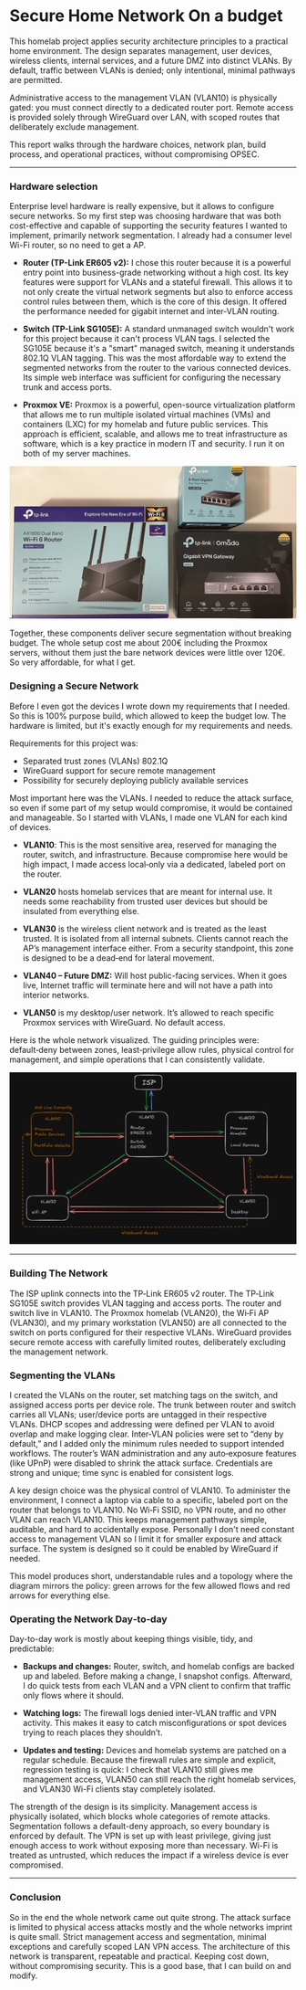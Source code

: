 <!--- metadata
id: 006
title: Secure Home Network On a Budget
subtitle: Homelab Project
date: 6.10.2025
url: projects/project.html?project=Secure_Network
image: /assets/projects/Secure_Network/chart.webp
imageAlt: Secure Home Network hardware
summary: This homelab project demonstrates how I build a secure, segmented home network using affordable hardware and security architecture principles. It covers hardware selection, VLAN design, build process, and operational practices for strong isolation and minimal attack surface.
tags: ["Network", "Security", "VLAN", "WireGuard", "Homelab"]
creators: Robin Niinemets
duration: 1.5 weeks
tools: ["TP-Link ER605", "TP-Link SG105E", "Proxmox", "WireGuard"]
--->  

# Secure Home Network On a budget

This homelab project applies security architecture principles to a practical home environment. The design separates management, user devices, wireless clients, internal services, and a future DMZ into distinct VLANs. By default, traffic between VLANs is denied; only intentional, minimal pathways are permitted.

Administrative access to the management VLAN (VLAN10) is physically gated: you must connect directly to a dedicated router port. Remote access is provided solely through WireGuard over LAN, with scoped routes that deliberately exclude management.

This report walks through the hardware choices, network plan, build process, and operational practices, without compromising OPSEC.

---

### Hardware selection

Enterprise level hardware is really expensive, but it allows to configure secure networks. So my first step was choosing hardware that was both cost-effective and capable of supporting the security features I wanted to implement, primarily network segmentation. I already had a consumer level Wi-Fi router, so no need to get a AP.

- **Router (TP-Link ER605 v2):** I chose this router because it is a powerful entry point into business-grade networking without a high cost. Its key features were support for VLANs and a stateful firewall. This allows it to not only create the virtual network segments but also to enforce access control rules between them, which is the core of this design. It offered the performance needed for gigabit internet and inter-VLAN routing.

- **Switch (TP-Link SG105E):**  A standard unmanaged switch wouldn't work for this project because it can't process VLAN tags. I selected the SG105E because it's a "smart" managed switch, meaning it understands 802.1Q VLAN tagging. This was the most affordable way to extend the segmented networks from the router to the various connected devices. Its simple web interface was sufficient for configuring the necessary trunk and access ports.

- **Proxmox VE:** Proxmox is a powerful, open-source virtualization platform that allows me to run multiple isolated virtual machines (VMs) and containers (LXC) for my homelab and future public services. This approach is efficient, scalable, and allows me to treat infrastructure as software, which is a key practice in modern IT and security. I run it on both of my server machines.

![Image of the hardware of the setup.](/assets/projects/Secure_Network/hardware.webp)

Together, these components deliver secure segmentation without breaking budget. The whole setup cost me about 200€ including the Proxmox servers, without them just the bare network devices were little over 120€. So very affordable, for what I get.

### Designing a Secure Network

Before I even got the devices I wrote down my requirements that I needed. So this is 100% purpose build, which allowed to keep the budget low. The hardware is limited, but it's exactly enough for my requirements and needs.

Requirements for this project was:

- Separated trust zones (VLANs) 802.1Q
- WireGuard support for secure remote management
- Possibility for securely deploying publicly available services

Most important here was the VLANs. I needed to reduce the attack surface, so even if some part of my setup would compromise, it would be contained and manageable. So I started with VLANs, I made one VLAN for each kind of devices.

- **VLAN10**: This is the most sensitive area, reserved for managing the router, switch, and infrastructure. Because compromise here would be high impact, I made access local‑only via a dedicated, labeled port on the router.

- **VLAN20** hosts homelab services that are meant for internal use. It needs some reachability from trusted user devices but should be insulated from everything else.

- **VLAN30** is the wireless client network and is treated as the least trusted. It is isolated from all internal subnets. Clients cannot reach the AP’s management interface either. From a security standpoint, this zone is designed to be a dead‑end for lateral movement.

- **VLAN40 – Future DMZ:** Will host public-facing services. When it goes live, Internet traffic will terminate here and will not have a path into interior networks.

- **VLAN50** is my desktop/user network. It’s allowed to reach specific Proxmox services with WireGuard. No default access.

Here is the whole network visualized. The guiding principles were: default‑deny between zones, least‑privilege allow rules, physical control for management, and simple operations that I can consistently validate.

![Chart of the whole network topology](/assets/projects/Secure_Network/chart.webp)

---

### Building The Network

The ISP uplink connects into the TP‑Link ER605 v2 router. The TP‑Link SG105E switch provides VLAN tagging and access ports. The router and switch live in VLAN10. The Proxmox homelab (VLAN20), the Wi‑Fi AP (VLAN30), and my primary workstation (VLAN50) are all connected to the switch on ports configured for their respective VLANs. WireGuard provides secure remote access with carefully limited routes, deliberately excluding the management network.

### Segmenting the VLANs

I created the VLANs on the router, set matching tags on the switch, and assigned access ports per device role. The trunk between router and switch carries all VLANs; user/device ports are untagged in their respective VLANs. DHCP scopes and addressing were defined per VLAN to avoid overlap and make logging clear. Inter‑VLAN policies were set to “deny by default,” and I added only the minimum rules needed to support intended workflows. The router’s WAN administration and any auto‑exposure features (like UPnP) were disabled to shrink the attack surface. Credentials are strong and unique; time sync is enabled for consistent logs.

A key design choice was the physical control of VLAN10. To administer the environment, I connect a laptop via cable to a specific, labeled port on the router that belongs to VLAN10. No Wi‑Fi SSID, no VPN route, and no other VLAN can reach VLAN10. This keeps management pathways simple, auditable, and hard to accidentally expose. Personally I don't need constant access to management VLAN so I limit it for smaller exposure and attack surface. The system is designed so it could be enabled by WireGuard if needed.

This model produces short, understandable rules and a topology where the diagram mirrors the policy: green arrows for the few allowed flows and red arrows for everything else.

### Operating the Network Day‑to‑day

Day-to-day work is mostly about keeping things visible, tidy, and predictable:

- **Backups and changes:** Router, switch, and homelab configs are backed up and labeled. Before making a change, I snapshot configs. Afterward, I do quick tests from each VLAN and a VPN client to confirm that traffic only flows where it should.

- **Watching logs:** The firewall logs denied inter-VLAN traffic and VPN activity. This makes it easy to catch misconfigurations or spot devices trying to reach places they shouldn’t.

- **Updates and testing:** Devices and homelab systems are patched on a regular schedule. Because the firewall rules are simple and explicit, regression testing is quick: I check that VLAN10 still gives me management access, VLAN50 can still reach the right homelab services, and VLAN30 Wi-Fi clients stay completely isolated.

The strength of the design is its simplicity. Management access is physically isolated, which blocks whole categories of remote attacks. Segmentation follows a default-deny approach, so every boundary is enforced by default. The VPN is set up with least privilege, giving just enough access to work without exposing more than necessary. Wi-Fi is treated as untrusted, which reduces the impact if a wireless device is ever compromised.

---

### Conclusion

So in the end the whole network came out quite strong. The attack surface is limited to physical access attacks mostly and the whole networks imprint is quite small. Strict management access and segmentation, minimal exceptions and carefully scoped LAN VPN access. The architecture of this network is transparent, repeatable and practical. Keeping cost down, without compromising security. This is a good base, that I can build on and modify.  
